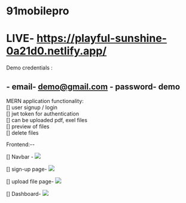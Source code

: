 # 91mobilepro

# LIVE- https://playful-sunshine-0a21d0.netlify.app/

Demo credentials : 
<br/>
   ## -   email- demo@gmail.com      -    password- demo


MERN application functionality:
<br/>
[] user signup / login 
<br/>
[] jwt token for authentication
<br/>
[] can be uploaded pdf, exel files
<br/>
[] preview of files 
<br/>
[] delete files

Frontend:--

[] Navbar -
<img src="https://user-images.githubusercontent.com/101590753/224959150-bd7e55f1-505a-4f87-9eff-bd3dab9d16a6.png" />


[] sign-up page-
<img src="https://user-images.githubusercontent.com/101590753/224959707-788989e6-2c37-4ead-9ba3-ed97393eb06e.png" />

[] upload file page-
<img src="https://user-images.githubusercontent.com/101590753/224960030-f6399fea-ba25-45fb-90ad-0c4deac720e6.png" />

[] Dashboard-
<img src="https://user-images.githubusercontent.com/101590753/224960460-1fda9503-1e44-48f5-ab9a-e2fa949138ed.png" />
